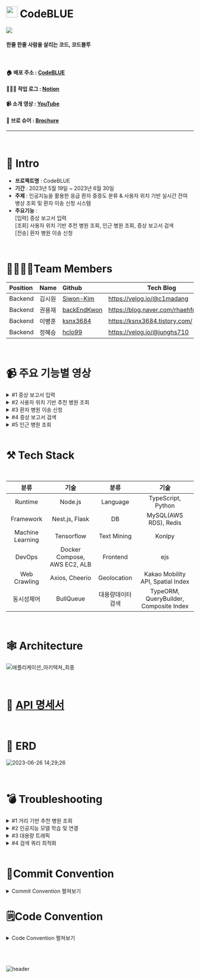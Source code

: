 # <img src="https://github.com/backEndKwon/CodeBlue/assets/128948886/ac4f1ee7-80e6-4b45-860a-3b96a07f2fd2"  width="30" height="30"/> CodeBLUE

<img src="https://github.com/project-codeblue/CodeBlue/assets/76824986/9d3f493a-039b-4f9a-9714-229e9f71a0bf"/>

#### 한줄 한줄 사람을 살리는 코드, 코드블루

<br>

#### 🏠 배포 주소 : [CodeBLUE](https://codeblue.site/)
#### 🧑🏾‍💻 작업 로그 : [Notion](https://www.notion.so/siwonmadang/Code-BLUE-ec7906910dec4f4b9d34da72fc334dd6)
#### 📹 소개 영상 : [YouTube](https://youtu.be/7SRAehiz8jE)
#### 📑 브로 슈어 : [Brochure](https://www.notion.so/siwonmadang/CodeBLUE-AI-20-06c507a9eeb540cd9ae4d6e2135dbc75?pvs=4)
-------------------

<br>

# 📝 Intro

* **프로젝트명** : CodeBLUE
* **기간** : 2023년 5월 19일 ~ 2023년 6월 30일
* **주제** : 인공지능을 활용한 응급 환자 중증도 분류 & 사용자 위치 기반 실시간 잔여 병상 조회 및 환자 이송 신청 시스템
* **주요기능** :<br> 
[입력] 증상 보고서 입력<br>
[조회] 사용자 위치 기반 추천 병원 조회, 인근 병원 조회, 증상 보고서 검색<br>
[전송] 환자 병원 이송 신청
<br>

# 👨‍👩‍👧‍👦Team Members

| Position      | Name          |    Github                                         | Tech Blog                               |
|:--------------|:--------------|:--------------------------------------------------|-----------------------------------------|
| Backend       | 김시원        | [Siwon-Kim](https://github.com/Siwon-Kim)         |https://velog.io/@c1madang               |
| Backend       | 권용재        | [backEndKwon](https://github.com/backEndKwon)     |https://blog.naver.com/rhaehfdl0433/     |
| Backend       | 이병훈        | [ksnx3684](https://github.com/ksnx3684)           |https://ksnx3684.tistory.com/            |
| Backend       | 정혜승        | [hclo99](https://github.com/hclo99)               |https://velog.io/@junghs710              |

<br>

# 📹 주요 기능별 영상
<details>
<summary> #1 증상 보고서 입력 </summary>
<div markdown="1">



https://github.com/backEndKwon/CodeBlue/assets/128948886/3db6882f-c55c-46fa-98df-2fecacc53cde


</div>
</details>

<details>
<summary> #2 사용자 위치 기반 추천 병원 조회 </summary>
<div markdown="1">



https://github.com/backEndKwon/CodeBlue/assets/128948886/adc761d1-06a5-4463-ae5f-a62764b7d229


</div>
</details>

<details>
<summary> #3 환자 병원 이송 신청 </summary>
<div markdown="1">


https://github.com/backEndKwon/CodeBlue/assets/128948886/7e0393e9-5328-44c9-bc50-fb9fe3e7bd9a



</div>
</details>

<details>
<summary> #4 증상 보고서 검색 </summary>
<div markdown="1">



https://github.com/backEndKwon/CodeBlue/assets/128948886/078fa385-f992-43a3-a3ed-bc42bd005163


</div>
</details>

<details>
<summary> #5 인근 병원 조회 </summary>
<div markdown="1">


https://github.com/backEndKwon/CodeBlue/assets/128948886/df25786c-7415-4b66-be66-98d54eecfbe4



</div>
</details>
<br>

# ⚒ Tech Stack

<br>

|분류|기술|분류|기술|
| :-: | :-: | :-: | :-: |
|Runtime|Node.js|Language|TypeScript, Python|
|Framework|Nest.js, Flask|DB|MySQL(AWS RDS), Redis|
|Machine Learning|Tensorflow|Text Mining|Konlpy|
|DevOps|Docker Compose, AWS EC2, ALB|Frontend|ejs|
|Web Crawling|Axios, Cheerio|Geolocation|Kakao Mobility API, Spatial Index|
|동시성제어|BullQueue | 대용량데이터 검색|TypeORM, QueryBuilder, Composite Index|

 
<br>

# 🕸 Architecture

  ![애플리케이션_아키텍쳐_최종](https://github.com/project-codeblue/CodeBlue/assets/76824986/437cb2af-e22f-43f6-beb9-f9e56d6f6a0f)


<br>

# 🚩 [API 명세서](https://www.notion.so/siwonmadang/26358f682bfc4cd8b6a32b743b077ef8?v=a4d6475c44cc4c4b9e2ed8e925c7db17)

<br>

#  📒 ERD

![2023-06-26 14;29;26](https://github.com/backEndKwon/Algorithm/assets/128948886/c57c86e2-1efe-4c3d-ae81-cdbfb8a0e2f1)

<br>

# 💣 Troubleshooting

<details>
<summary> #1 거리 기반 추천 병원 조회 </summary>
<img src="https://github.com/project-codeblue/CodeBlue/assets/76824986/f5096a2d-a707-4ff7-98af-cf92b950ed35">
<img src="https://github.com/project-codeblue/CodeBlue/assets/76824986/b2a72318-71b8-490d-b2cf-8bad6b5522f2">

</details>

<details>
<summary> #2 인공지능 모델 학습 및 연결 </summary>
<img src="https://github.com/project-codeblue/CodeBlue/assets/76824986/fa0ae885-3661-40c8-ae2f-19b9eca08ab5">
<img src="https://github.com/project-codeblue/CodeBlue/assets/76824986/9791362e-7aef-4795-b1a7-dd9e008b7af7">

</details>

<details>
<summary> #3 대용량 트래픽 </summary>
<img src="https://github.com/project-codeblue/CodeBlue/assets/76824986/7b0a06ed-8943-430e-b929-9061c156794a">
<img src="https://github.com/project-codeblue/CodeBlue/assets/76824986/89952e5d-c4cc-41c2-822b-c3a7fd026260">

</details>

<details>
<summary> #4 검색 쿼리 최적화 </summary>
<img src="https://github.com/project-codeblue/CodeBlue/assets/76824986/362faa9e-7c0f-4a87-a742-1fc3d4c69ecb">


</details>


<br>

# 📝Commit Convention

<details>
<summary> Commit Convention 펼쳐보기 </summary>
<div markdown="1">  
  <br>
● 제목은 최대 30글자이하로 작성: ex) feat: Add Key mapping
  <br>
● 본문은 아래에 작성  
<br><br>

--- <타입> 리스트 --- 
```
feat        : 기능 (새로운 기능)  
fix         : 버그 (버그 수정)  
refactor    : 리팩토링  
design      : CSS 등 사용자 UI 디자인 변경  
comment     : 필요한 주석 추가 및 변경  
style       : 스타일 (코드 형식, 세미콜론 추가: 비즈니스 로직에 변경 없음)  
docs        : 문서 수정 (문서 추가, 수정, 삭제, README)  
test        : 테스트 (테스트 코드 추가, 수정, 삭제: 비즈니스 로직에 변경 없음)  
chore       : 기타 변경사항 (빌드 스크립트 수정, assets, 패키지 매니저 등)  
init        : 초기 생성  
rename      : 파일 혹은 폴더명을 수정하거나 옮기는 작업만 한 경우  
remove      : 파일을 삭제하는 작업만 수행한 경우 
```
--- <꼬리말> 필수아닌 옵션 ---   
```
Fixes        : 이슈 수정중 (아직 해결되지 않은 경우)  
Resolves     : 이슈 해결했을 때 사용  
Ref          : 참고할 이슈가 있을 때 사용  
Related to   : 해당 커밋에 관련된 이슈번호 (아직 해결되지 않은 경우)  
ex) Fixes: #47 Related to: #32, #21
```

</div>
</details>

# 🗒️Code Convention

<details>
<summary> Code Convention 펼쳐보기 </summary>
<div markdown="1">  
  <br>

--- Prettier & Eslint 자동 적용 ---   
```
singleQuote: true → 작은 따옴표(') 사용
trailingComma: "all" → 객체 또는 배열의 마지막 요소 뒤에 항상 쉼표(,) 추가
tabWidth: 2 → 들여쓰기 탭의 너비 2
semi: true → 문장의 끝에 항상 세미콜론(;) 추가
arrowParens: "always" → 화살표 함수 매개변수에 항상 괄호(ex, (param)=>expression) 추가 
endOfLine: "auto" → 자동으로 행 종결 문자를 선택하도록 설정(줄 바꿈 문자(\n)→줄 바꿈 문자(\r\n))
```


 
</div>
</details>
<br><br><br>

![header](https://capsule-render.vercel.app/api?type=waving&color=auto&height=200&section=header&text=Thank%20you%20for%20watching&fontSize=50)
